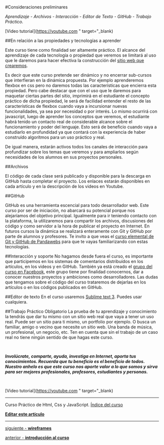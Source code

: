 #Consideraciones preliminares

*Aprendizaje - Archivos - Interacción - Editor de Texto - GitHub - Trabajo Práctico.*

[Video tutorial](https://youtube.com " target="_blank)

##En relación a las propiedades y tecnologías a aprender

Este curso tiene como finalidad ser altamente práctico. El alcance del aprendizaje de cada tecnología o propiedad que veremos se limitará al uso que le daremos para hacer efectiva la construcción del [sitio web que crearemos](https://agustinpfs.github.io/html-course-PW/). 

Es decir que este curso pretende ser dinámico y no encerrar sub-cursos que interfieran en la dinámica propuesta.
Por ejemplo aprenderemos flexbox en css pero no daremos todas las características que encierra esta propiedad. Pero cabe destacar que con el uso que le daremos para maquetar ciertas partes del sitio, imprimirá en el estudiante el concepto práctico de dicha propiedad, le será de facilidad entender el resto de las características de flexbox cuando vaya a incursionar nuevas funcionalidades, ya sea por necesidad o por interés.
Lo mismo ocurrirá con javascript, luego de aprender los conceptos que veremos, el estudiante habrá tenido un contacto real de considerable alcance sobre el funcionamiento y poder del lenguaje. Esto será de beneficio cuando vaya a estudiarlo en profundidad ya que contará con la experiencia de haber construído algorítmos para un uso práctico y real.

De igual manera, estarán activos todos los canales de interacción para profundizar sobre los temas que veremos y para ampliarlos según necesidades de los alumnos en sus proyectos personales.

##Archivos

El código de cada clase será publicado y disponible para la descarga en GitHub hasta completar el proyecto.
Los enlaces estarán disponibles en cada artículo y en la descripción de los videos en Youtube.

##GitHub

GitHub es una herramienta escencial para todo desarrollador web. Este curso por ser de iniciación, no abarcará su potencial porque nos alejaríamos del objetivo principal. Igualmente para ir teniendo contacto con la plataforma, la utilizaremos para compartir los archivos, discusiones del código y como servidor a la hora de publicar el proyecto en Internet. En futuros cursos la dinámica se realizará enteramente con Git y GitHub por parte de alumnos y profesores. Te invito a que veas el [curso elemental de Git y GitHub de Pandawebs](http://pandawebs.net/git-github-elemental/) para que te vayas familiarizando con estas tecnologías.

##Interacción y soporte
No hagamos desde fuera el curso, es importante que participemos en los sistemas de comentarios distribuídos en los artículos, en los videos y en GitHub. También ya está creado el [grupo del curso en Facebook](#), este grupo tiene por finalidad conocernos, dar a conocer nuestros proyectos y ambiciones como desarrolladores. Las dudas que tengamos sobre el código del curso trataremos de dejarlas en los artículos o en los códigos publicados en GitHub.

##Editor de texto
En el curso usaremos [Sublime text 3](https://www.sublimetext.com/3). Puedes usar cualquiera.

##Trabajo Práctico Obligatorio
La prueba de tu aprendizaje y conocimiento la tendrás que dar tu mismo con un sitio web real que vaya a tener un uso real.
Puede ser un sitio para ti mismo, un portfolio por ejemplo. O busca un familiar, amigo o vecino que necesite un sitio web. Una banda de música, un profesional, un negocio, etc.
Ten en cuenta que sin el trabajo de un caso real no tiene ningún sentido de que hagas este curso.


<br>

**_Involúcrate, comparte, ayuda, investiga en Internet, aporta tus conocimientos. Recuerda que tu beneficio es el beneficio de todos. Nuestro anhelo es que este curso nos aporte valor a lo que somos y sirva para ser mejores profesionales, profesores, estudiantes y personas._**

<br>


[Video tutorial](https://youtube.com " target="_blank)

<hr>

<span class="link-to-index-git">Curso Práctico de Html, Css y JavaScript. [  Índice del curso](https://github.com/Pandawebs/course-html-css-js/blob/master/README.md)</span>

<strong class="link-to-github">[Editar este artículo](https://github.com/Pandawebs/course-html-css-js/edit/master/articles/consideraciones-preliminares.md)</strong>

<hr>

[siguiente - **wireframes**](https://github.com/Pandawebs/course-html-css-js/blob/master/articles/wireframes.md) 

[anterior - **introducción al curso**](https://github.com/Pandawebs/course-html-css-js/blob/master/articles/intro.md)

